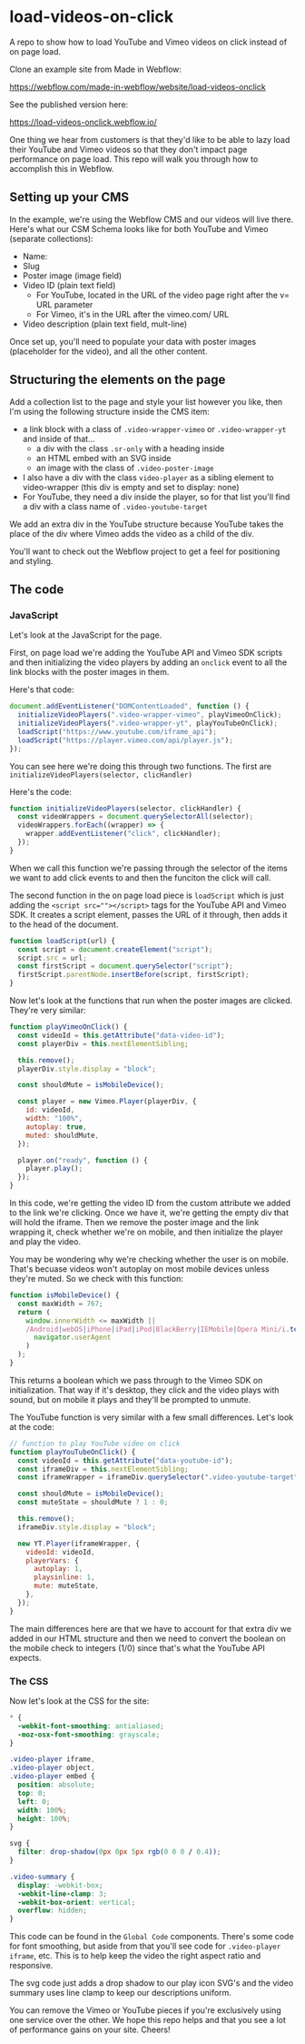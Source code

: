# load-videos-on-click

A repo to show how to load YouTube and Vimeo videos on click instead of on page load.

Clone an example site from Made in Webflow:

https://webflow.com/made-in-webflow/website/load-videos-onclick

See the published version here:

https://load-videos-onclick.webflow.io/

One thing we hear from customers is that they'd like to be able to lazy load their YouTube and Vimeo videos so that they don't impact page performance on page load. This repo will walk you through how to accomplish this in Webflow.

## Setting up your CMS

In the example, we're using the Webflow CMS and our videos will live there. Here's what our CSM Schema looks like for both YouTube and Vimeo (separate collections):

- Name:
- Slug
- Poster image (image field)
- Video ID (plain text field)
  - For YouTube, located in the URL of the video page right after the v= URL parameter
  - For Vimeo, it's in the URL after the vimeo.com/ URL
- Video description (plain text field, mult-line)

Once set up, you'll need to populate your data with poster images (placeholder for the video), and all the other content.

## Structuring the elements on the page

Add a collection list to the page and style your list however you like, then I'm using the following structure inside the CMS item:

- a link block with a class of `.video-wrapper-vimeo` or `.video-wrapper-yt` and inside of that...
  - a div with the class `.sr-only` with a heading inside
  - an HTML embed with an SVG inside
  - an image with the class of `.video-poster-image`
- I also have a div with the class `video-player` as a sibling element to video-wrapper (this div is empty and set to display: none)
- For YouTube, they need a div inside the player, so for that list you'll find a div with a class name of `.video-youtube-target`

We add an extra div in the YouTube structure because YouTube takes the place of the div where Vimeo adds the video as a child of the div.

You'll want to check out the Webflow project to get a feel for positioning and styling.

## The code

### JavaScript

Let's look at the JavaScript for the page.

First, on page load we're adding the YouTube API and Vimeo SDK scripts and then initializing the video players by adding an `onclick` event to all the link blocks with the poster images in them.

Here's that code:

```javascript
document.addEventListener("DOMContentLoaded", function () {
  initializeVideoPlayers(".video-wrapper-vimeo", playVimeoOnClick);
  initializeVideoPlayers(".video-wrapper-yt", playYouTubeOnClick);
  loadScript("https://www.youtube.com/iframe_api");
  loadScript("https://player.vimeo.com/api/player.js");
});
```

You can see here we're doing this through two functions. The first are `initializeVideoPlayers(selector, clicHandler)`

Here's the code:

```javascript
function initializeVideoPlayers(selector, clickHandler) {
  const videoWrappers = document.querySelectorAll(selector);
  videoWrappers.forEach((wrapper) => {
    wrapper.addEventListener("click", clickHandler);
  });
}
```

When we call this function we're passing through the selector of the items we want to add click events to and then the funciton the click will call.

The second function in the on page load piece is `loadScript` which is just adding the `<script src=""></script>` tags for the YouTube API and Vimeo SDK. It creates a script element, passes the URL of it through, then adds it to the head of the document.

```javascript
function loadScript(url) {
  const script = document.createElement("script");
  script.src = url;
  const firstScript = document.querySelector("script");
  firstScript.parentNode.insertBefore(script, firstScript);
}
```

Now let's look at the functions that run when the poster images are clicked. They're very similar:

```javascript
function playVimeoOnClick() {
  const videoId = this.getAttribute("data-video-id");
  const playerDiv = this.nextElementSibling;

  this.remove();
  playerDiv.style.display = "block";

  const shouldMute = isMobileDevice();

  const player = new Vimeo.Player(playerDiv, {
    id: videoId,
    width: "100%",
    autoplay: true,
    muted: shouldMute,
  });

  player.on("ready", function () {
    player.play();
  });
}
```

In this code, we're getting the video ID from the custom attribute we added to the link we're clicking. Once we have it, we're getting the empty div that will hold the iframe. Then we remove the poster image and the link wrapping it, check whether we're on mobile, and then initialize the player and play the video.

You may be wondering why we're checking whether the user is on mobile. That's becuase videos won't autoplay on most mobile devices unless they're muted. So we check with this function:

```javascript
function isMobileDevice() {
  const maxWidth = 767;
  return (
    window.innerWidth <= maxWidth ||
    /Android|webOS|iPhone|iPad|iPod|BlackBerry|IEMobile|Opera Mini/i.test(
      navigator.userAgent
    )
  );
}
```

This returns a boolean which we pass through to the Vimeo SDK on initialization. That way if it's desktop, they click and the video plays with sound, but on mobile it plays and they'll be prompted to unmute.

The YouTube function is very similar with a few small differences. Let's look at the code:

```javascript
// function to play YouTube video on click
function playYouTubeOnClick() {
  const videoId = this.getAttribute("data-youtube-id");
  const iframeDiv = this.nextElementSibling;
  const iframeWrapper = iframeDiv.querySelector(".video-youtube-target");

  const shouldMute = isMobileDevice();
  const muteState = shouldMute ? 1 : 0;

  this.remove();
  iframeDiv.style.display = "block";

  new YT.Player(iframeWrapper, {
    videoId: videoId,
    playerVars: {
      autoplay: 1,
      playsinline: 1,
      mute: muteState,
    },
  });
}
```

The main differences here are that we have to account for that extra div we added in our HTML structure and then we need to convert the boolean on the mobile check to integers (1/0) since that's what the YouTube API expects.

### The CSS

Now let's look at the CSS for the site:

```css
* {
  -webkit-font-smoothing: antialiased;
  -moz-osx-font-smoothing: grayscale;
}

.video-player iframe,
.video-player object,
.video-player embed {
  position: absolute;
  top: 0;
  left: 0;
  width: 100%;
  height: 100%;
}

svg {
  filter: drop-shadow(0px 0px 5px rgb(0 0 0 / 0.4));
}

.video-summary {
  display: -webkit-box;
  -webkit-line-clamp: 3;
  -webkit-box-orient: vertical;
  overflow: hidden;
}
```

This code can be found in the `Global Code` components. There's some code for font smoothing, but aside from that you'll see code for `.video-player iframe`, etc. This is to help keep the video the right aspect ratio and responsive.

The svg code just adds a drop shadow to our play icon SVG's and the video summary uses line clamp to keep our descriptions uniform.

You can remove the Vimeo or YouTube pieces if you're exclusively using one service over the other. We hope this repo helps and that you see a lot of performance gains on your site. Cheers!
